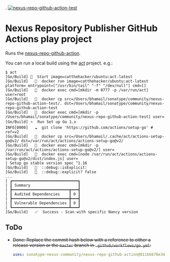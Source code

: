 .<!--![nexus-repo-github-action-test](https://github.com/bhamail/nexus-repo-github-action-test/workflows/Go/badge.svg)-->
<a href="https://github.com/bhamail/nexus-repo-github-action-test/actions?query=workflow%3AGo"><img src="https://github.com/bhamail/nexus-repo-github-action-test/workflows/Go/badge.svg" alt="nexus-repo-github-action-test"></img></a>

Nexus Repository Publisher GitHub Actions play project
===========================

Runs the [nexus-repo-github-action](https://github.com/sonatype-nexus-community/nexus-repo-github-action).

You can run a local build using the [act](https://github.com/nektos/act) project. e.g.:
```shell
$ act
[Go/Build] 🚀  Start image=catthehacker/ubuntu:act-latest
[Go/Build]   🐳  docker run image=catthehacker/ubuntu:act-latest platform= entrypoint=["/usr/bin/tail" "-f" "/dev/null"] cmd=[]
[Go/Build]   🐳  docker exec cmd=[mkdir -m 0777 -p /var/run/act] user=root
[Go/Build]   🐳  docker cp src=/Users/bhamail/sonatype/community/nexus-repo-github-action-test/. dst=/Users/bhamail/sonatype/community/nexus-repo-github-action-test
[Go/Build]   🐳  docker exec cmd=[mkdir -p /Users/bhamail/sonatype/community/nexus-repo-github-action-test] user=
[Go/Build] ⭐  Run Set up Go 1.x
INFO[0000]   ☁  git clone 'https://github.com/actions/setup-go' # ref=v2 
[Go/Build]   🐳  docker cp src=/Users/bhamail/.cache/act/actions-setup-go@v2/ dst=/var/run/act/actions/actions-setup-go@v2/
[Go/Build]   🐳  docker exec cmd=[mkdir -p /var/run/act/actions/actions-setup-go@v2/] user=
[Go/Build]   🐳  docker exec cmd=[node /var/run/act/actions/actions-setup-go@v2/dist/index.js] user=
| Setup go stable version spec ^1.16
[Go/Build]   💬  ::debug::isExplicit: 
[Go/Build]   💬  ::debug::explicit? false
...
| ┏━━━━━━━━━━━━━━━━━━━━━━━━━━━━━┓
| ┃ Summary                     ┃
| ┣━━━━━━━━━━━━━━━━━━━━━━━━━┳━━━┫
| ┃ Audited Dependencies    ┃ 0 ┃
| ┣━━━━━━━━━━━━━━━━━━━━━━━━━╋━━━┫
| ┃ Vulnerable Dependencies ┃ 0 ┃
| ┗━━━━━━━━━━━━━━━━━━━━━━━━━┻━━━┛
[Go/Build]   ✅  Success - Scan with specific Nancy version
```

ToDo
----
* ~~Done: Replace the commit hash below with a reference to either a release version or the `master` branch
in `.github/workflows/go.yml`:~~
  ```yaml
  uses: sonatype-nexus-community/nexus-repo-github-action@811b6670e343fc48fde273906404adaac9bd3885
  ```
